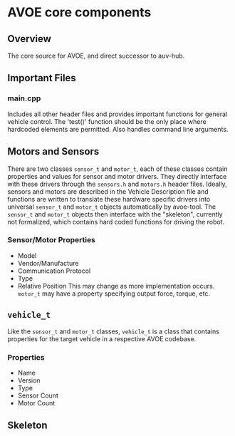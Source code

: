 # AVOE core components

## Overview
The core source for AVOE, and direct successor to auv-hub.


## Important Files
### main.cpp
Includes all other header files and provides important functions for general vehicle control. The 'test()' function should be the only place where hardcoded elements are permitted. Also handles command line arguments. 




## Motors and Sensors
There are two classes `sensor_t` and `motor_t`, each of these classes contain properties and values for sensor and motor drivers. They directly interface with these drivers through the `sensors.h` and `motors.h` header files. Ideally, sensors and motors are described in the Vehicle Description file and functions are written to translate these hardware specific drivers into universal `sensor_t` and `motor_t` objects automatically by avoe-tool. The `sensor_t` and `motor_t` objects then interface with the "skeleton", currently not formalized, which contains hard coded functions for driving the robot.

### Sensor/Motor Properties
- Model
- Vendor/Manufacture
- Communication Protocol
- Type
- Relative Position
This may change as more implementation occurs. `motor_t` may have a property specifying output force, torque, etc.

## `vehicle_t`

Like the `sensor_t` and `motor_t` classes, `vehicle_t` is a class that contains properties for the target vehicle in a respective AVOE codebase. 
### Properties
- Name
- Version
- Type
- Sensor Count
- Motor Count 



## Skeleton



